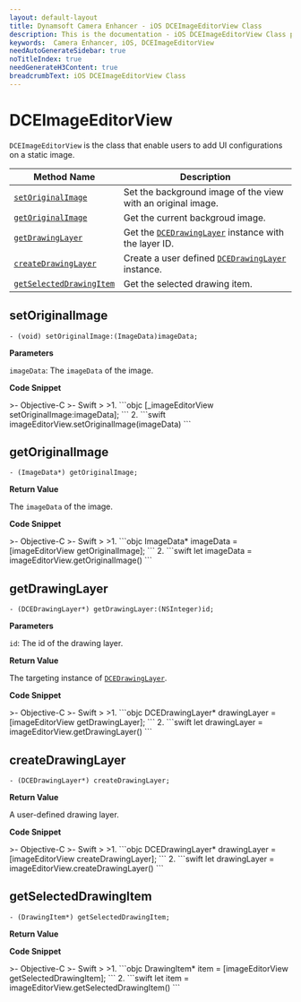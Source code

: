 ```yaml
---
layout: default-layout
title: Dynamsoft Camera Enhancer - iOS DCEImageEditorView Class
description: This is the documentation - iOS DCEImageEditorView Class page of Dynamsoft Camera Enhancer.
keywords:  Camera Enhancer, iOS, DCEImageEditorView
needAutoGenerateSidebar: true
noTitleIndex: true
needGenerateH3Content: true
breadcrumbText: iOS DCEImageEditorView Class
---
```


# DCEImageEditorView

`DCEImageEditorView` is the class that enable users to add UI configurations on a static image.

| Method Name | Description |
| ----------- | ----------- |
| [`setOriginalImage`](#setoriginalimage) | Set the background image of the view with an original image. |
| [`getOriginalImage`](#getoriginalimage) | Get the current backgroud image. |
| [`getDrawingLayer`](#getdrawinglayer) | Get the [`DCEDrawingLayer`](dcedrawinglayer.md) instance with the layer ID. |
| [`createDrawingLayer`](#createdrawinglayer) | Create a user defined [`DCEDrawingLayer`](dcedrawinglayer.md) instance. |
| [`getSelectedDrawingItem`](#getselecteddrawingitem) | Get the selected drawing item. |

## setOriginalImage

```objc
- (void) setOriginalImage:(ImageData)imageData;
```

**Parameters**

`imageData`: The `imageData` of the image.

**Code Snippet**

<div class="sample-code-prefix"></div>
>- Objective-C
>- Swift
>
>1. 
```objc
[_imageEditorView setOriginalImage:imageData];
```
2. 
```swift
imageEditorView.setOriginalImage(imageData)
```

## getOriginalImage

```objc
- (ImageData*) getOriginalImage;
```

**Return Value**

The `imageData` of the image.

**Code Snippet**

<div class="sample-code-prefix"></div>
>- Objective-C
>- Swift
>
>1. 
```objc
ImageData* imageData = [imageEditorView getOriginalImage];
```
2. 
```swift
let imageData = imageEditorView.getOriginalImage()
```

## getDrawingLayer

```objc
- (DCEDrawingLayer*) getDrawingLayer:(NSInteger)id;
```

**Parameters**

`id`: The id of the drawing layer.

**Return Value**

The targeting instance of [`DCEDrawingLayer`](dcedrawinglayer.md).

**Code Snippet**

<div class="sample-code-prefix"></div>
>- Objective-C
>- Swift
>
>1. 
```objc
DCEDrawingLayer* drawingLayer = [imageEditorView getDrawingLayer];
```
2. 
```swift
let drawingLayer = imageEditorView.getDrawingLayer()
```

## createDrawingLayer

```objc
- (DCEDrawingLayer*) createDrawingLayer;
```

**Return Value**

A user-defined drawing layer.

**Code Snippet**

<div class="sample-code-prefix"></div>
>- Objective-C
>- Swift
>
>1. 
```objc
DCEDrawingLayer* drawingLayer = [imageEditorView createDrawingLayer];
```
2. 
```swift
let drawingLayer = imageEditorView.createDrawingLayer()
```

## getSelectedDrawingItem

```objc
- (DrawingItem*) getSelectedDrawingItem;
```

**Return Value**

**Code Snippet**

<div class="sample-code-prefix"></div>
>- Objective-C
>- Swift
>
>1. 
```objc
DrawingItem* item = [imageEditorView getSelectedDrawingItem];
```
2. 
```swift
let item = imageEditorView.getSelectedDrawingItem()
```
